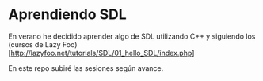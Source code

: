 # Aprendiendo SDL

En verano he decidido aprender algo de SDL utilizando C++ y siguiendo los (cursos de Lazy Foo)[http://lazyfoo.net/tutorials/SDL/01_hello_SDL/index.php]


En este repo subiré las sesiones según avance.
